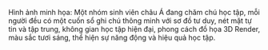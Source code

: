 Hình ảnh minh họa: Một nhóm sinh viên châu Á đang chăm chú học tập, mỗi người đều có một cuốn sổ ghi chú thông minh với sơ đồ tư duy, nét mặt tự tin và tập trung, không gian học tập hiện đại, phong cách đồ họa 3D Render, màu sắc tươi sáng, thể hiện sự năng động và hiệu quả học tập.